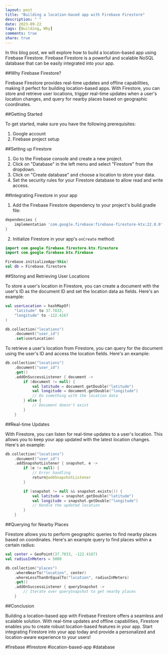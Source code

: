 ```yaml
---
layout: post
title: "Building a location-based app with Firebase Firestore"
description: " "
date: 2023-09-22
tags: [Building, Why]
comments: true
share: true
---
```


In this blog post, we will explore how to build a location-based app using Firebase Firestore. Firebase Firestore is a powerful and scalable NoSQL database that can be easily integrated into your app.

##Why Firebase Firestore?

Firebase Firestore provides real-time updates and offline capabilities, making it perfect for building location-based apps. With Firestore, you can store and retrieve user locations, trigger real-time updates when a user's location changes, and query for nearby places based on geographic coordinates.

##Getting Started

To get started, make sure you have the following prerequisites:

1. Google account
2. Firebase project setup

##Setting up Firestore

1. Go to the Firebase console and create a new project.
2. Click on "Database" in the left menu and select "Firestore" from the dropdown.
3. Click on "Create database" and choose a location to store your data.
4. Set the security rules for your Firestore database to allow read and write access.

##Integrating Firestore in your app

1. Add the Firebase Firestore dependency to your project's build.gradle file:

```groovy
dependencies {
    implementation 'com.google.firebase:firebase-firestore-ktx:22.0.0'
}
```

2. Initialize Firestore in your app's `onCreate` method:

```kotlin
import com.google.firebase.firestore.ktx.firestore
import com.google.firebase.ktx.Firebase

Firebase.initializeApp(this)
val db = Firebase.firestore
```

##Storing and Retrieving User Locations

To store a user's location in Firestore, you can create a document with the user's ID as the document ID and set the location data as fields. Here's an example:

```kotlin
val userLocation = hashMapOf(
    "latitude" to 37.7833,
    "longitude" to -122.4167
)

db.collection("locations")
    .document("user_id")
    .set(userLocation)
```

To retrieve a user's location from Firestore, you can query for the document using the user's ID and access the location fields. Here's an example:

```kotlin
db.collection("locations")
    .document("user_id")
    .get()
    .addOnSuccessListener { document ->
        if (document != null) {
            val latitude = document.getDouble("latitude")
            val longitude = document.getDouble("longitude")
            // Do something with the location data
        } else {
            // Document doesn't exist
        }
    }
```

##Real-time Updates

With Firestore, you can listen for real-time updates to a user's location. This allows you to keep your app updated with the latest location changes. Here's an example:

```kotlin
db.collection("locations")
    .document("user_id")
    .addSnapshotListener { snapshot, e ->
        if (e != null) {
            // Error handling
            return@addSnapshotListener
        }

        if (snapshot != null && snapshot.exists()) {
            val latitude = snapshot.getDouble("latitude")
            val longitude = snapshot.getDouble("longitude")
            // Handle the updated location
        }
    }
```

##Querying for Nearby Places

Firestore allows you to perform geographic queries to find nearby places based on coordinates. Here's an example query to find places within a certain radius:

```kotlin
val center = GeoPoint(37.7833, -122.4167)
val radiusInMeters = 5000

db.collection("places")
    .whereNearTo("location", center)
    .whereLessThanOrEqualTo("location", radiusInMeters)
    .get()
    .addOnSuccessListener { querySnapshot ->
        // Iterate over querySnapshot to get nearby places
    }
```

##Conclusion

Building a location-based app with Firebase Firestore offers a seamless and scalable solution. With real-time updates and offline capabilities, Firestore enables you to create robust location-based features in your app. Start integrating Firestore into your app today and provide a personalized and location-aware experience to your users!

#firebase #firestore #location-based-app #database